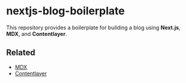 # nextjs-blog-boilerplate

This repository provides a boilerplate for building a blog using **Next.js**, **MDX**, and **Contentlayer**.

## Related

- [MDX](https://mdxjs.com/)
- [Contentlayer](https://contentlayer.dev/)

